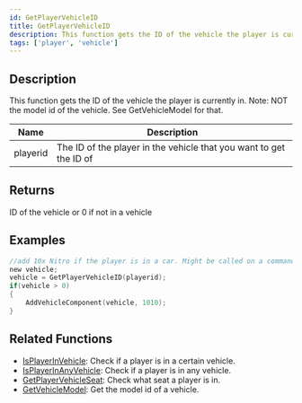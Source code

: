 ```yaml
---
id: GetPlayerVehicleID
title: GetPlayerVehicleID
description: This function gets the ID of the vehicle the player is currently in.
tags: ['player', 'vehicle']
---
```


## Description

This function gets the ID of the vehicle the player is currently in. Note: NOT the model id of the vehicle. See GetVehicleModel for that.


| Name | Description |
|------|-------------|
|playerid | The ID of the player in the vehicle that you want to get the ID of|


## Returns

ID of the vehicle or 0 if not in a vehicle


## Examples


```c
//add 10x Nitro if the player is in a car. Might be called on a command.
new vehicle;
vehicle = GetPlayerVehicleID(playerid);
if(vehicle > 0)
{
    AddVehicleComponent(vehicle, 1010);
}
```


## Related Functions


-  [IsPlayerInVehicle](../functions/IsPlayerInVehicle.md): Check if a player is in a certain vehicle.
-  [IsPlayerInAnyVehicle](../functions/IsPlayerInAnyVehicle.md): Check if a player is in any vehicle.
-  [GetPlayerVehicleSeat](../functions/GetPlayerVehicleSeat.md): Check what seat a player is in.
-  [GetVehicleModel](../functions/GetVehicleModel.md): Get the model id of a vehicle.